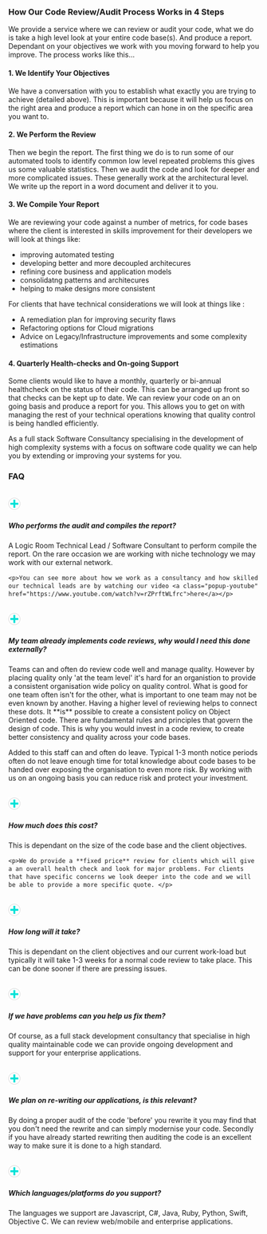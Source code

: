 ### How Our Code Review/Audit Process Works in 4 Steps

We provide a service where we can review or audit your code, what we do is take a high level look at your entire code base(s). And produce a report. Dependant on your objectives we work with you moving forward to help you improve. The process works like this...

#### 1. We Identify Your Objectives

We have a conversation with you to establish what exactly you are trying to achieve (detailed above). This is important because it will help us focus on the right area and produce a report which can hone in on the specific area you want to.

#### 2. We Perform the Review

Then we begin the report. The first thing we do is to run some of our automated tools to identify common low level repeated problems this gives us some valuable statistics. Then we audit the code and look for deeper and more complicated issues. These generally work at the architectural level. We write up the report in a word document and deliver it to you.

#### 3. We Compile Your Report

We are reviewing your code against a number of metrics, for code bases where the client is interested in skills improvement for their developers we will look at things like:

- improving automated testing
- developing better and more decoupled architecures
- refining core business and application models
- consolidatng patterns and architecures
- helping to make designs more consistent

For clients that have technical considerations we will look at things like :

- A remediation plan for improving security flaws
- Refactoring options for Cloud migrations
- Advice on Legacy/Infrastructure improvements and some complexity estimations

#### 4. Quarterly Health-checks and On-going Support

Some clients would like to have a monthly, quarterly or bi-annual healthcheck on the status of their code. This can be arranged up front so that checks can be kept up to date. We can review your code on an on going basis and produce a report for you. This allows you to get on with managing the rest of your technical operations knowing that quality control is being handled efficiently.

As a full stack Software Consultancy specialising in the development of high complexity systems with a focus on software code quality we can help you by extending or improving your systems for you. 

<div class="faq">

<h3>FAQ</h3>

<br>

<!--first-->
<div class="row">
    <div class="col-xs-1">
        <img src="/images/icons/plus.png"/>
    </div>
    <div class="col-xs-11">
        <h5>Who performs the audit and compiles the report?</h5>
    </div>
</div>

<div class="answer">
    <p>A Logic Room Technical Lead / Software Consultant to perform compile the report. On the rare occasion we are working with niche technology we may work with our external network.</p>
    
    <p>You can see more about how we work as a consultancy and how skilled our technical leads are by watching our video <a class="popup-youtube" href="https://www.youtube.com/watch?v=rZPrftWLfrc">here</a></p>
</div>

<br>

<!--second-->
<div class="row">
    <div class="col-xs-1">
        <img src="/images/icons/plus.png"/>
    </div>
    <div class="col-xs-11">
        <h5> My team already implements code reviews, why would I need this done externally?</h5>
    </div>
</div>

<div class="answer">
<p>Teams can and often do review code well and manage quality. However by placing quality only 'at the team level' it's hard for an organistion to provide a consistent organisation wide policy on quality control. What is good for one team often isn't for the other, what is important to one team may not be even known by another. Having a higher level of reviewing helps to connect these dots. It **is** possible to create a consistent policy on Object Oriented code. There are fundamental rules and principles that govern the design of code. This is why you would invest in a code review, to create better consistency and quality across your code bases.</p>

<p>Added to this staff can and often do leave. Typical 1-3 month notice periods often do not leave enough time for total knowledge about code bases to be handed over exposing the organisation to even more risk. By working with us on an ongoing basis you can reduce risk and protect your investment.</p>
</div>

<br>

<!--third-->
<div class="row">
    <div class="col-xs-1">
        <img src="/images/icons/plus.png"/>
    </div>
    <div class="col-xs-11">
        <h5>How much does this cost?</h5>
    </div>
</div>

<div class="answer">
    <p>This is dependant on the size of the code base and the client objectives.</p>

    <p>We do provide a **fixed price** review for clients which will give a an overall health check and look for major problems. For clients that have specific concerns we look deeper into the code and we will be able to provide a more specific quote. </p>
</div>


<br>

<!--fourth-->
<div class="row">
    <div class="col-xs-1">
        <img src="/images/icons/plus.png"/>
    </div>
    <div class="col-xs-11">
        <h5>How long will it take?</h5>
    </div>
</div>

<div class="answer">
<p>This is dependant on the client objectives and our current work-load but typically it will take 1-3 weeks for a normal code review to take place. This can be done sooner if there are pressing issues.</p>
</div>


<br>

<!--fifth-->
<div class="row">
    <div class="col-xs-1">
        <img src="/images/icons/plus.png"/>
    </div>
    <div class="col-xs-11">
        <h5>If we have problems can you help us fix them?</h5>
    </div>
</div>

<div class="answer">
<p>Of course, as a full stack development consultancy that specialise in high quality maintainable code we can provide ongoing development and support for your enterprise applications. </p>
</div>


<br>

<!--sixth-->
<div class="row">
    <div class="col-xs-1">
        <img src="/images/icons/plus.png"/>
    </div>
    <div class="col-xs-11">
        <h5>We plan on re-writing our applications, is this relevant?</h5>
    </div>
</div>

<div class="answer">
<p>By doing a proper audit of the code 'before' you rewrite it you may find that you don't need the rewrite and can simply modernise your code. Secondly if you have already started rewriting then auditing the code is an excellent way to make sure it is done to a high standard.</p>
</div>

<br>

<!--seventh-->
<div class="row">
    <div class="col-xs-1">
        <img src="/images/icons/plus.png"/>
    </div>
    <div class="col-xs-11">
        <h5>Which languages/platforms do you support?</h5>
    </div>
</div>

<div class="answer">
    <p>The languages we support are Javascript, C#, Java, Ruby, Python, Swift, Objective C. We can review web/mobile and enterprise applications. </p>
</div>

<br>

</div>

















